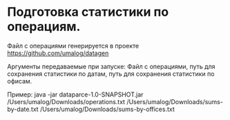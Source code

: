 # Подготовка статистики по операциям.
Файл с операциями генерируется в проекте https://github.com/umalog/datagen

Аргументы передаваемые при запуске:
Файл с операциями, путь для сохранения статистики по датам, путь для сохранения статистики по офисам.


Пример: java -jar dataparce-1.0-SNAPSHOT.jar /Users/umalog/Downloads/operations.txt /Users/umalog/Downloads/sums-by-date.txt /Users/umalog/Downloads/sums-by-offices.txt